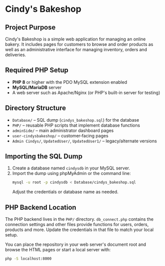 # Cindy's Bakeshop

## Project Purpose
Cindy's Bakeshop is a simple web application for managing an online bakery. It
includes pages for customers to browse and order products as well as an
administrative interface for managing inventory, orders and deliveries.

## Required PHP Setup
- **PHP 8** or higher with the PDO MySQL extension enabled
- **MySQL/MariaDB** server
- A web server such as Apache/Nginx (or PHP's built-in server for testing)

## Directory Structure
- `Database/` – SQL dump (`cindys_bakeshop.sql`) for the database
- `PHP/` – reusable PHP scripts that implement database functions
- `adminSide/` – main administrator dashboard pages
- `user-cindysbakeshop/` – customer‑facing pages
- `Admin Cindys/`, `UpdatedUser/`, `UpdatedUser1/` – legacy/alternate versions

## Importing the SQL Dump
1. Create a database named `cindysdb` in your MySQL server.
2. Import the dump using phpMyAdmin or the command line:
   ```sh
   mysql -u root -p cindysdb < Database/cindys_bakeshop.sql
   ```
   Adjust the credentials or database name as needed.

## PHP Backend Location
The PHP backend lives in the `PHP/` directory. `db_connect.php` contains the
connection settings and other files provide functions for users, orders,
products and more. Update the credentials in that file to match your local
setup.

You can place the repository in your web server's document root and browse the
HTML pages or start a local server with:
```sh
php -S localhost:8000
```

